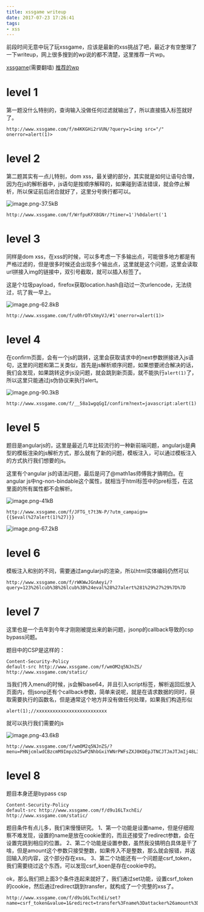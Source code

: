 ```yaml
---
title: xssgame writeup
date: 2017-07-23 17:26:41
tags:
- xss
---
```



前段时间无意中玩了玩xssgame，应该是最新的xss挑战了吧，最近才有空整理了一下writeup，网上很多搜到的wp说的都不清楚，这里推荐一片wp。

[xssgame](http://www.xssgame.com)(需要翻墙)
[推荐的wp](https://www.shielder.it/blog/xssgame-google-hitb2017ams-writeup/)

<!--more-->

# level 1 #

第一题没什么特别的，查询输入没做任何过滤就输出了，所以直接插入标签就好了。

```
http://www.xssgame.com/f/m4KKGHi2rVUN/?query=1<img src="/" onerror=alert(1)>
```

# level 2 #

第二题其实有一点儿特别，dom xss，最关键的部分，其实就是如何让语句合理，因为在js的解析器中，js语句是按顺序解释的，如果碰到语法错误，就会停止解析，所以保证前后闭合就好了，这里分号换行都可以。

![image.png-37.5kB][1]

```
http://www.xssgame.com/f/WrfpuKFX8GNr/?timer=1')%0dalert('1
```

# level 3 #

同样是dom xss，在xss的时候，可以多考虑一下多输出点，可能很多地方都是有严格过滤的，但是很多时候还会出现多个输出点，这里就是这个问题，这里会读取url拼接入img的链接中，双引号截取，就可以插入标签了。

这是个垃圾payload，firefox获取location.hash自动过一次urlencode，无法绕过，坑了我一早上。

![image.png-62.8kB][2]

```
http://www.xssgame.com/f/u0hrDTsXmyVJ/#1'onerror=alert(1)>
```

# level 4 #

在confirm页面，会有一个js的跳转，这里会获取请求中的next参数拼接进入js语句，这里的问题和第二关类似，首先是js解析顺序问题，如果想要闭合解决的话，我们会发现，如果跳转这步js没问题，就会跳到新页面，就不能执行`alert(1)`了，所以这里只能通过js伪协议来执行alert。

![image.png-90.3kB][3]

```
http://www.xssgame.com/f/__58a1wgqGgI/confirm?next=javascript:alert(1)
```

# level 5 #

题目是angularjs的，这里是最近几年比较流行的一种新前端问题，angularjs是典型的模板渲染的js解析方式，那么就有了新的问题，模板注入，可以通过模板注入的方式执行我们想要的js。

这里有个angular js的语法问题，最后是问了@math1as师傅我才搞明白。在angular js中ng-non-bindable这个属性，就相当于html标签中的pre标签，在这里面的所有属性都不会解析。

![image.png-41kB][4]

```
http://www.xssgame.com/f/JFTG_t7t3N-P/?utm_campaign={{$eval(%27alert(1)%27)}}
```

![image.png-67.2kB][5]


# level 6 #

模板注入和别的不同，需要通过angularjs的渲染，所以html实体编码仍然可以

```
http://www.xssgame.com/f/rWKWwJGnAeyi/?query=123%26lcub%3B%26lcub%3B%24eval%28%27alert%281%29%27%29%7D%7D
```

# level 7 #

这里也是一个去年到今年才刚刚被提出来的新问题，jsonp的callback导致的csp bypass问题。

题目中的CSP是这样的：
```
Content-Security-Policy	
default-src http://www.xssgame.com/f/wmOM2q5NJnZS/ http://www.xssgame.com/static/
```

当我们传入menu的时候，js会解base64，并且引入script标签，解析返回后放入页面内，但jsonp还有个callback参数，简单来说呢，就是在请求数据的同时，获取需要执行的函数名，但是通常这个地方并没有做任何处理，如果我们构造形似

```
alert(1);//xxxxxxxxxxxxxxxxxxxxxxxxxx
```

就可以执行我们需要的js

![image.png-43.6kB][6]

```
http://www.xssgame.com/f/wmOM2q5NJnZS/?menu=PHNjcmlwdCBzcmM9Impzb25wP2NhbGxiYWNrPWFsZXJ0KDEpJTNCJTJmJTJmIj48L3NjcmlwdD4=
```

# level 8 #

题目本身还是bypass csp
```
Content-Security-Policy	
default-src http://www.xssgame.com/f/d9u16LTxchEi/ http://www.xssgame.com/static/
```

题目条件有点儿多，我们来慢慢研究。
1、第一个功能是设置name，但是仔细观察不难发现，设置的name是放在cookie里的，而且还接受了redirect参数，会在设置完跳到相应的位置。
2、第二个功能是设置参数，虽然我没搞明白具体是干了啥，但是amount这个参数只接受整数，如果传入不是整数，那么就会报错，并返回输入的内容，这个部分存在xss。
3、第二个功能还有一个问题是csrf_token，我们需要绕过这个东西，可以发现csrf_koen是存在cookie中的。

ok，那么我们把上面3个条件连起来就好了，我们通过set功能，设置csrf_token的cookie，然后通过redirect跳到transfer，就构成了一个完整的xss了。


```
http://www.xssgame.com/f/d9u16LTxchEi/set?name=csrf_token&value=1&redirect=transfer%3Fname%3Dattacker%26amount%3D123%22%3E%3Cscript%3Ealert%281%29%3C%2fscript%3E%26csrf_token%3D1
```

  [1]: http://static.zybuluo.com/LoRexxar/dpj1h0g7nu7fl7oqa182zp5j/image.png
  [2]: http://static.zybuluo.com/LoRexxar/tqxu94dqc6jsacpvh64313cx/image.png
  [3]: http://static.zybuluo.com/LoRexxar/g2bfyw3barnj4hue3lg5kzg9/image.png
  [4]: http://static.zybuluo.com/LoRexxar/w4r2qa2evfhgm72p5umgugs4/image.png
  [5]: http://static.zybuluo.com/LoRexxar/yxpfbnis9jidy9w8lpmk96mz/image.png
  [6]: http://static.zybuluo.com/LoRexxar/g6eiv8nlvv1e47ehmwckq6pg/image.png